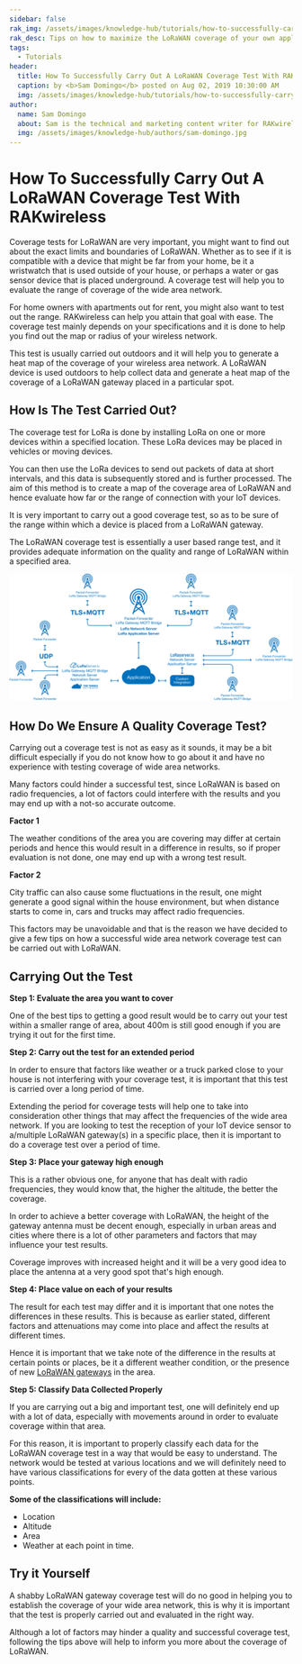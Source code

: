 ```yaml
---
sidebar: false
rak_img: /assets/images/knowledge-hub/tutorials/how-to-successfully-carry-out-a-lorawan-coverage-test-with-rakwireless/overview.jpg
rak_desc: Tips on how to maximize the LoRaWAN coverage of your own application.
tags:
  - Tutorials
header:
  title: How To Successfully Carry Out A LoRaWAN Coverage Test With RAKwireless
  caption: by <b>Sam Domingo</b> posted on Aug 02, 2019 10:30:00 AM
  img: /assets/images/knowledge-hub/tutorials/how-to-successfully-carry-out-a-lorawan-coverage-test-with-rakwireless/overview.jpg
author:
  name: Sam Domingo
  about: Sam is the technical and marketing content writer for RAKwireless. Her passion for writing that manifested in her playwriting and poetry now flows into her in-depth coverage of the IoT community.
  img: /assets/images/knowledge-hub/authors/sam-domingo.jpg
---
```


# How To Successfully Carry Out A LoRaWAN Coverage Test With RAKwireless


Coverage tests for LoRaWAN are very important, you might want to find out about the exact limits and boundaries of LoRaWAN. Whether as to see if it is compatible with a device that might be far from your home, be it a wristwatch that is used outside of your house, or perhaps a water or gas sensor device that is placed underground. A coverage test will help you to evaluate the range of coverage of the wide area network.

For home owners with apartments out for rent, you might also want to test out the range. RAKwireless can help you attain that goal with ease. The coverage test mainly depends on your specifications and it is done to help you find out the map or radius of your wireless network.

This test is usually carried out outdoors and it will help you to generate a heat map of the coverage of your wireless area network. A LoRaWAN device is used outdoors to help collect data and generate a heat map of the coverage of a LoRaWAN gateway placed in a particular spot.

## How Is The Test Carried Out?

The coverage test for LoRa is done by installing LoRa on one or more devices within a specified location. These LoRa devices may be placed in vehicles or moving devices.

You can then use the LoRa devices to send out packets of data at short intervals, and this data is subsequently stored and is further processed. The aim of this method is to create a map of the coverage area of LoRaWAN and hence evaluate how far or the range of connection with your IoT devices.

It is very important to carry out a good coverage test, so as to be sure of the range within which a device is placed from a LoRaWAN gateway.

The LoRaWAN coverage test is essentially a user based range test, and it provides adequate information on the quality and range of LoRaWAN within a specified area.

![Diagram](/assets/images/knowledge-hub/tutorials/how-to-successfully-carry-out-a-lorawan-coverage-test-with-rakwireless/carry-out.png)

## How Do We Ensure A Quality Coverage Test? 

Carrying out a coverage test is not as easy as it sounds, it may be a bit difficult especially if you do not know how to go about it and have no experience with testing coverage of wide area networks.

Many factors could hinder a successful test, since LoRaWAN is based on radio frequencies, a lot of factors could interfere with the results and you may end up with a not-so accurate outcome.

<b>Factor 1</b>

The weather conditions of the area you are covering may differ at certain periods and hence this would result in a difference in results, so if proper evaluation is not done, one may end up with a wrong test result.

<b>Factor 2</b>

City traffic can also cause some fluctuations in the result, one might generate a good signal within the house environment, but when distance starts to come in, cars and trucks may affect radio frequencies.

This factors may be unavoidable and that is the reason we have decided to give a few tips on how a successful wide area network coverage test can be carried out with LoRaWAN.

## Carrying Out the Test

<b>Step 1: Evaluate the area you want to cover</b>

One of the best tips to getting a good result would be to carry out your test within a smaller range of area, about 400m is still good enough if you are trying it out for the first time.

<b>Step 2: Carry out the test for an extended period</b>

In order to ensure that factors like weather or a truck parked close to your house is not interfering with your coverage test, it is important that this test is carried over a long period of time.

Extending the period for coverage tests will help one to take into consideration other things that may affect the frequencies of the wide area network. If you are looking to test the reception of your IoT device sensor to a/multiple LoRaWAN gateway(s) in a specific place, then it is important to do a coverage test over a period of time.

<b>Step 3: Place your gateway high enough</b>

This is a rather obvious one, for anyone that has dealt with radio frequencies, they would know that, the higher the altitude, the better the coverage.

In order to achieve a better coverage with LoRaWAN, the height of the gateway antenna must be decent enough, especially in urban areas and cities where there is a lot of other parameters and factors that may influence your test results.

Coverage improves with increased height and it will be a very good idea to place the antenna at a very good spot that's high enough.

<b>Step 4: Place value on each of your results</b>

The result for each test may differ and it is important that one notes the differences in these results. This is because as earlier stated, different factors and attenuations may come into place and affect the results at different times.

Hence it is important that we take note of the difference in the results at certain points or places, be it a different weather condition, or the presence of new [LoRaWAN gateways](https://store.rakwireless.com/collections/lorawan-gateways-concentrators) in the area.

<b>Step 5: Classify Data Collected Properly</b>

If you are carrying out a big and important test, one will definitely end up with a lot of data, especially with movements around in order to evaluate coverage within that area.

For this reason, it is important to properly classify each data for the LoRaWAN coverage test in a way that would be easy to understand. The network would be tested at various locations and we will definitely need to have various classifications for every of the data gotten at these various points.

<rk-img
  src="/assets/images/knowledge-hub/tutorials/how-to-successfully-carry-out-a-lorawan-coverage-test-with-rakwireless/overview.jpg"
/>

<b>Some of the classifications will include:</b>

* Location
* Altitude
* Area
* Weather at each point in time.

## Try it Yourself

A shabby LoRaWAN gateway coverage test will do no good in helping you to establish the coverage of your wide area network, this is why it is important that the test is properly carried out and evaluated in the right way.

Although a lot of factors may hinder a quality and successful coverage test, following the tips above will help to inform you more about the coverage of LoRaWAN.

<rk-author />